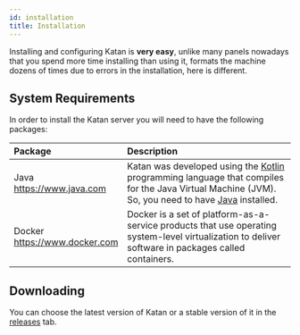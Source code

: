 ```yaml
---
id: installation
title: Installation
---
```


Installing and configuring Katan is **very easy**, unlike many panels nowadays that you spend more time installing than
using it, formats the machine dozens of times due to errors in the installation, here is different. 

## System Requirements
In order to install the Katan server you will need to have the following packages:

| Package | Description |
| :------ | :---------- |
| Java<br/>https://www.java.com | Katan was developed using the [Kotlin](https://kotlinlang.org/) programming language that compiles for the Java Virtual Machine (JVM). So, you need to have [Java](https://www.java.com/) installed. |
| Docker<br/>https://www.docker.com | Docker is a set of platform-as-a-service products that use operating system-level virtualization to deliver software in packages called containers.|

## Downloading
You can choose the latest version of Katan or a stable version of it in the [releases](https://github.com/KatanPanel/Katan/releases) tab.
